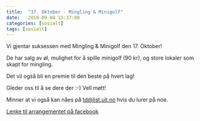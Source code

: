 ```yaml
---
title:  "17. Oktober - Mingling & Minigolf"
date:   2018-09-04 13:37:00
categories: [sosialt]
tags: [sosialt]
---
```


Vi gjentar suksessen med Mingling & Minigolf den 17. Oktober!

De har salg av øl, mulighet for å spille minigolf (90 kr), og store lokaler som skapt for mingling.

Det vil også bli en premie til den beste på hvert lag!

Gleder oss til å se dere der :-)
Vell møtt!

Minner at vi også kan nåes på [td@list.uit.no](mailto:td@list.uit.no) hvis du lurer på noe.

[Lenke til arrangementet på facebook](https://www.facebook.com/events/327047804538058/)
